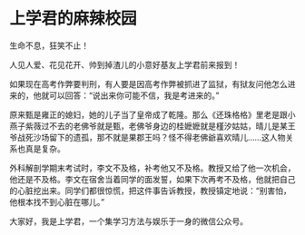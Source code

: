 # 上学君的麻辣校园

生命不息，狂笑不止！ 

人见人爱、花见花开、帅到掉渣儿的小意好基友上学君前来报到！ 

如果现在高考作弊要判刑，有人要是因高考作弊被抓进了监狱，有狱友问他怎么进来的，他就可以回答：“说出来你可能不信，我是考进来的。” 

原来甄是雍正的媳妇，她的儿子当了皇帝成了乾隆。那么《还珠格格》里老是跟小燕子紫薇过不去的老佛爷就是甄，老佛爷身边的桂嬷嬷就是槿汐姑姑，晴儿是某王爷战死沙场留下的遗孤，那不就是果郡王吗？怪不得老佛爺喜欢晴儿……这人物关系也真是复杂。 

外科解剖学期末考试时，李文不及格，补考他又不及格。教授又给了他一次机会，他还是不及格。李文在宿舍当着同学的面发誓，如果下次再考不及格，他就把自己的心脏挖出来。同学们都很惊慌，把这件事告诉教授，教授镇定地说：“别害怕，他根本找不到心脏在哪儿。” 

大家好，我是上学君，一个集学习方法与娱乐于一身的微信公众号。